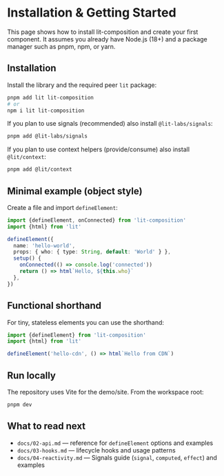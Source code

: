 # Installation & Getting Started

This page shows how to install lit-composition and create your first component. It assumes you already have
Node.js (18+) and a package manager such as pnpm, npm, or yarn.

## Installation

Install the library and the required peer `lit` package:

```bash
pnpm add lit lit-composition
# or
npm i lit lit-composition
```

If you plan to use signals (recommended) also install `@lit-labs/signals`:

```bash
pnpm add @lit-labs/signals
```

If you plan to use context helpers (provide/consume) also install `@lit/context`:

```bash
pnpm add @lit/context
```

## Minimal example (object style)

Create a file and import `defineElement`:

```ts
import {defineElement, onConnected} from 'lit-composition'
import {html} from 'lit'

defineElement({
  name: 'hello-world',
  props: { who: { type: String, default: 'World' } },
  setup() {
    onConnected(() => console.log('connected'))
    return () => html`Hello, ${this.who}`
  },
})
```

## Functional shorthand

For tiny, stateless elements you can use the shorthand:

```ts
import {defineElement} from 'lit-composition'
import {html} from 'lit'

defineElement('hello-cdn', () => html`Hello from CDN`)
```

## Run locally

The repository uses Vite for the demo/site. From the workspace root:

```bash
pnpm dev
```

## What to read next

- `docs/02-api.md` — reference for `defineElement` options and examples
- `docs/03-hooks.md` — lifecycle hooks and usage patterns
- `docs/04-reactivity.md` — Signals guide (`signal`, `computed`, `effect`) and examples
